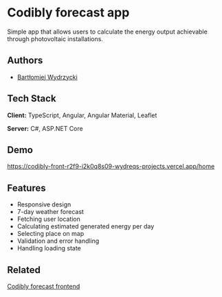 
# Codibly forecast app

Simple app that allows users to calculate the energy output achievable through photovoltaic installations.



## Authors

- [Bartłomiej Wydrzycki](https://www.github.com/wydreq)


## Tech Stack

**Client:** TypeScript, Angular, Angular Material, Leaflet

**Server:** C#, ASP.NET Core


## Demo

https://codibly-front-r2f9-i2k0q8s09-wydreqs-projects.vercel.app/home

## Features

- Responsive design
- 7-day weather forecast
- Fetching user location
- Calculating estimated generated energy per day
- Selecting place on map
- Validation and error handling
- Handling loading state


## Related

[Codibly forecast frontend](https://github.com/Wydreq/codibly-front)

